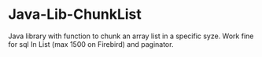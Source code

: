 # Java-Lib-ChunkList
Java library with function to chunk an array list in a specific syze. Work fine for sql In List (max 1500 on Firebird) and paginator.
